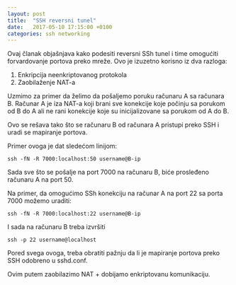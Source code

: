 ```yaml
---
layout: post
title:  "SSH reversni tunel"
date:   2017-05-10 17:15:00 +0100
categories: ssh networking
---
```


Ovaj članak objašnjava kako podesiti reversni SSh tunel i time omogućiti forvardovanje portova preko mreže. Ovo je 
izuzetno korisno iz dva razloga:

1. Enkripcija neenkriptovanog protokola
2. Zaobilaženje NAT-a 

Uzmimo za primer da želimo da pošaljemo poruku računaru A sa računara B. Računar A je iza NAT-a koji brani sve konekcije koje počinju sa porukom od B do A ali ne rani konekcije koje su inicijalizovane sa porukom od A do B. 

Ovo se rešava tako što se računaru B od računara A pristupi preko SSH i uradi se mapiranje portova. 

Primer ovoga je dat sledećom linijom:

	ssh -fN -R 7000:localhost:50 username@B-ip

Sada sve što se pošalje na port 7000 na računaru B, biće prosleđeno računaru A na port 50.

Na primer, da omogućimo SSh konekciju na računar A na port 22 sa porta 7000 možemo uraditi:

	ssh -fN -R 7000:localhost:22 username@B-ip

I sada na računaru B treba izvršiti

	ssh -p 22 username@localhost

Pored svega ovoga, treba obratiti pažnju da li je mapiranje portova preko SSH odobreno u sshd.conf. 

Ovim putem zaobilazimo NAT + dobijamo enkriptovanu komunikaciju.
